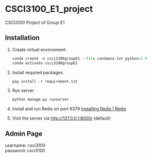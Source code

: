 # CSCI3100_E1_project

CSCI3100 Project of Group E1

## Installation

1. Create virtual environment.
   
   ```python
   conda create -n csci3100groupE1 --file condaenv.txt python=3.9
   conda activate csci3100groupE1
   ```

2. Install required packages.
   
   ```python
   pip install -r requirement.txt
   ```

3. Run server
   
   ```python
   python manage.py runserver
   ```

4. Install and run Redis on port 6379  [Installing Redis | Redis](https://redis.io/docs/getting-started/installation/)

5. Visit the server via http://127.0.0.1:8000/ (default)

## Admin Page
username: csci3100\
password: csci3100
